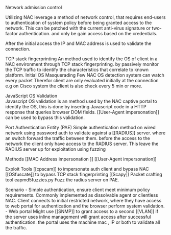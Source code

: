 Network admission control 

Utilizing NAC leverage a method of network control, that requires end-users to authentication of system policy before being granted access to the network. 
This can be patched with the current anti-virus signature  or two-factor authentication. 
and only be gain access based on the credentials. 

After the initial access the IP and MAC address is used to validate the connection. 

TCP stack fingerprinting
	An method used to identify the OS of client in a NAC environment through TCP stack fingerprinting. by passively monitor the TCP traffic to identify the characteristics that correlate to known platform. 
	Initial OS Masquerading 
		Few NAC OS detection system can watch every packet 
		Therefor client are only evaluated initially at the connection
		e.g on Cisco system the client is also check every 5 min or more. 
	
JavaScript OS Validation	
	Javascript OS validation is an method used by the NAC captive portal to identify the OS, this is done by inserting Javascript code in a HTTP response that queries browser DOM fields. 
	[[User-Agent impersonation]] can be used to bypass this validation. 
	
Port Authentication Entity (PAE)
	Simple authentication method on wired network using password auth to validate against a [[RADIUS]] server. where an switch forward the traffic between them. 
	before the access to the network the client only have access to the RADIUS server. 
	This leave the RADIUS server up for exploitation using fuzzing  

Methods
	[[MAC Address impersonation ]]
	[[User-Agent impersonation]]
	
Exploit Tools
	[[cpscam]] to impersonate auth client and bypass NAC
	[[OSfuscate]] to bypass TCP stack fingerprinting
	[[Scapy]] Packet crafting tool
	eapmd5fuzzies.py  Fuzz the radius server on PAE.
	
Scenario 
	- Simple authentication, ensure client meet minimum policy requirements. 
	Commonly implemented as dissolvable agent or clientless NAC.
	Client connects to initial restricted network, where they have access to web portal for authentication and the browser perform system validation. 
	- Web portal 
		Might use [[SNMP]] to grant access to a second [[VLAN]]
		if the server uses inline management will grant access after successful authentication. the portal uses the machine mac , IP or both to validate all the traffic. 
		